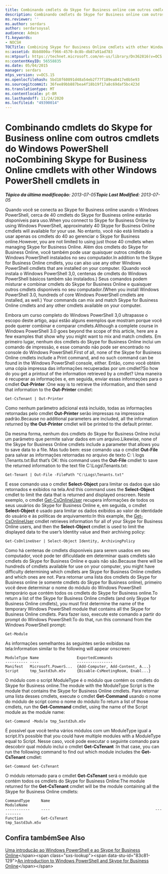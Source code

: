 ```yaml
---
title: Combinando cmdlets do Skype for Business online com outros cmdlets do Windows PowerShell no
description: Combinando cmdlets do Skype for Business online com outros cmdlets do Windows PowerShell em.
ms.reviewer: ''
ms.author: serdars
author: serdarsoysal
audience: Admin
f1.keywords:
- NOCSH
TOCTitle: Combining Skype for Business Online cmdlets with other Windows PowerShell cmdlets
ms:assetid: 8bb8800a-f966-4570-8c8b-db87a91ad783
ms:mtpsurl: https://technet.microsoft.com/en-us/library/Dn362816(v=OCS.15)
ms:contentKeyID: 56558835
ms.date: 05/04/2015
manager: serdars
mtps_version: v=OCS.15
ms.openlocfilehash: 5bd18f60891d48a54eb2f77f189ea8417e0b5e93
ms.sourcegitcommit: 36fee89bb887bea4f18b19f17a8c69daf5bc423d
ms.translationtype: MT
ms.contentlocale: pt-BR
ms.lasthandoff: 11/24/2020
ms.locfileid: "49390014"
---
```

# <a name="combining-skype-for-business-online-cmdlets-with-other-windows-powershell-cmdlets-in"></a><span data-ttu-id="83c81-103">Combinando cmdlets do Skype for Business online com outros cmdlets do Windows PowerShell no</span><span class="sxs-lookup"><span data-stu-id="83c81-103">Combining Skype for Business Online cmdlets with other Windows PowerShell cmdlets in</span></span>

<div data-xmlns="http://www.w3.org/1999/xhtml">

<div class="topic" data-xmlns="http://www.w3.org/1999/xhtml" data-msxsl="urn:schemas-microsoft-com:xslt" data-cs="https://msdn.microsoft.com/">

<div data-asp="https://msdn2.microsoft.com/asp">



</div>

<div id="mainSection">

<div id="mainBody"><span data-ttu-id="83c81-104">

<span> </span></span><span class="sxs-lookup"><span data-stu-id="83c81-104">

<span> </span></span></span>

<span data-ttu-id="83c81-105">_**Tópico da última modificação:** 2013-07-05_</span><span class="sxs-lookup"><span data-stu-id="83c81-105">_**Topic Last Modified:** 2013-07-05_</span></span>

<span data-ttu-id="83c81-106">Quando você se conecta ao Skype for Business online usando o Windows PowerShell, cerca de 40 cmdlets do Skype for Business online estarão disponíveis para uso.</span><span class="sxs-lookup"><span data-stu-id="83c81-106">When you connect to Skype for Business Online by using Windows PowerShell, approximately 40 Skype for Business Online cmdlets will available for your use.</span></span> <span data-ttu-id="83c81-107">No entanto, você não está limitado a usar apenas os cmdlets do 40 ao gerenciar o Skype for Business online.</span><span class="sxs-lookup"><span data-stu-id="83c81-107">However, you are not limited to using just those 40 cmdlets when managing Skype for Business Online.</span></span> <span data-ttu-id="83c81-108">Além dos cmdlets do Skype for Business Online, você também pode usar quaisquer outros cmdlets do Windows PowerShell instalados no seu computador.</span><span class="sxs-lookup"><span data-stu-id="83c81-108">In addition to the Skype for Business Online cmdlets, you can also use any other Windows PowerShell cmdlets that are installed on your computer.</span></span> <span data-ttu-id="83c81-109">(Quando você instala o Windows PowerShell 3,0, centenas de cmdlets do Windows PowerShell básicos também são instalados.) Seus comandos podem misturar e combinar cmdlets do Skype for Business Online e quaisquer outros cmdlets disponíveis no seu computador.</span><span class="sxs-lookup"><span data-stu-id="83c81-109">(When you install Windows PowerShell 3.0, hundreds of core Windows PowerShell cmdlets are installed, as well.) Your commands can mix and match Skype for Business Online cmdlets and any other cmdlets available on your computer.</span></span>

<span data-ttu-id="83c81-110">Embora um curso completo do Windows PowerShell 3,0 ultrapasse o escopo deste artigo, aqui estão alguns exemplos que mostram porque você pode querer combinar e comparar cmdlets.</span><span class="sxs-lookup"><span data-stu-id="83c81-110">Although a complete course in Windows PowerShell 3.0 goes beyond the scope of this article, here are a few examples that show why you might want to mix and match cmdlets.</span></span> <span data-ttu-id="83c81-111">Em primeiro lugar, nenhum dos cmdlets do Skype for Business Online inclui um comando de impressão, e esse comando não pode ser encontrado no console do Windows PowerShell.</span><span class="sxs-lookup"><span data-stu-id="83c81-111">First of all, none of the Skype for Business Online cmdlets include a Print command, and no such command can be found in the Windows PowerShell console, either.</span></span> <span data-ttu-id="83c81-112">Então, como você obtém uma cópia impressa das informações recuperadas por um cmdlet?</span><span class="sxs-lookup"><span data-stu-id="83c81-112">So how do you get a printout of the information retrieved by a cmdlet?</span></span> <span data-ttu-id="83c81-113">Uma maneira é recuperar as informações e, em seguida, enviar essas informações para o cmdlet **Out-Printer** :</span><span class="sxs-lookup"><span data-stu-id="83c81-113">One way is to retrieve the information, and then send that information to the **Out-Printer** cmdlet:</span></span>

    Get-CsTenant | Out-Printer

<span data-ttu-id="83c81-114">Como nenhum parâmetro adicional está incluído, todas as informações retornadas pelo cmdlet **Out-Printer** serão impressas na impressora padrão.</span><span class="sxs-lookup"><span data-stu-id="83c81-114">Because no additional parameters are included, all the information returned by **the Out-Printer** cmdlet will be printed to the default printer.</span></span>

<span data-ttu-id="83c81-115">Da mesma forma, nenhum dos cmdlets do Skype for Business Online inclui um parâmetro que permite salvar dados em um arquivo.</span><span class="sxs-lookup"><span data-stu-id="83c81-115">Likewise, none of the Skype for Business Online cmdlets include a parameter that allows you to save data to a file.</span></span> <span data-ttu-id="83c81-116">Mas tudo bem: esse comando usa o cmdlet **Out-File** para salvar as informações retornadas no arquivo de texto C: \\ logs \\Tenants.txt:</span><span class="sxs-lookup"><span data-stu-id="83c81-116">But that’s OK: this command uses the **Out-File** cmdlet to save the returned information to the text file C:\\Logs\\Tenants.txt:</span></span>

    Get-Tenant | Out-File -FilePath "C:\Logs\Tenants.txt"

<span data-ttu-id="83c81-117">E esse comando usa o cmdlet **Select-Object** para limitar os dados que são retornados e exibidos na tela.</span><span class="sxs-lookup"><span data-stu-id="83c81-117">And this command uses the **Select-Object** cmdlet to limit the data that is returned and displayed onscreen.</span></span> <span data-ttu-id="83c81-118">Neste exemplo, o cmdlet [Get-CsOnlineUser](https://technet.microsoft.com/library/JJ994026(v=OCS.15)) recupera informações de todos os seus usuários do Skype for Business Online e, em seguida, o cmdlet **Select-Object** é usado para limitar os dados exibidos ao valor de identidade do usuário e às políticas de arquivamento:</span><span class="sxs-lookup"><span data-stu-id="83c81-118">In this example, the [Get-CsOnlineUser](https://technet.microsoft.com/library/JJ994026(v=OCS.15)) cmdlet retrieves information for all of your Skype for Business Online users, and then the **Select-Object** cmdlet is used to limit the displayed data to the user’s Identity value and their archiving policy:</span></span>

    Get-CsOnlineUser | Select-Object Identity, ArchivingPolicy

<span data-ttu-id="83c81-119">Como há centenas de cmdlets disponíveis para serem usados em seu computador, você pode ter dificuldade em determinar quais cmdlets são cmdlets do Skype for Business Online e quais não são.</span><span class="sxs-lookup"><span data-stu-id="83c81-119">Because there will be hundreds of cmdlets available for use on your computer, you might have difficulty determining which cmdlets are Skype for Business Online cmdlets and which ones are not.</span></span> <span data-ttu-id="83c81-120">Para retornar uma lista dos cmdlets do Skype for Business online (e somente cmdlets do Skype for Business online), primeiro você deve determinar o nome do módulo do Windows PowerShell temporário que contém todos os cmdlets do Skype for Business online.</span><span class="sxs-lookup"><span data-stu-id="83c81-120">To return a list of the Skype for Business Online cmdlets (and only Skype for Business Online cmdlets), you must first determine the name of the temporary Windows PowerShell module that contains all the Skype for Business Online cmdlets.</span></span> <span data-ttu-id="83c81-121">Para fazer isso, execute este comando a partir do prompt do Windows PowerShell:</span><span class="sxs-lookup"><span data-stu-id="83c81-121">To do that, run this command from the Windows PowerShell prompt:</span></span>

    Get-Module

<span data-ttu-id="83c81-122">As informações semelhantes às seguintes serão exibidas na tela:</span><span class="sxs-lookup"><span data-stu-id="83c81-122">Information similar to the following will appear onscreen:</span></span>

    ModuleType Name                 ExportedCommands
    ---------- ----                 ----------------
    Manifest   Microsoft.PowerS...  {Add-Computer, Add-Content, A...}
    Script     tmp_5astd3uh.m5v     {Disable-CsMeetingRoom, Enabl...}

<span data-ttu-id="83c81-123">O módulo com o script ModuleType é o módulo que contém os cmdlets do Skype for Business online.</span><span class="sxs-lookup"><span data-stu-id="83c81-123">The module with the ModuleType Script is the module that contains the Skype for Business Online cmdlets.</span></span> <span data-ttu-id="83c81-124">Para retornar uma lista desses cmdlets, execute o cmdlet **Get-Command** usando o nome do módulo de script como o nome do módulo:</span><span class="sxs-lookup"><span data-stu-id="83c81-124">To return a list of those cmdlets, run the **Get-Command** cmdlet, using the name of the Script module as the module name:</span></span>

    Get-Command -Module tmp_5astd3uh.m5v

<span data-ttu-id="83c81-125">É possível que você tenha vários módulos com um ModuleType igual a script.</span><span class="sxs-lookup"><span data-stu-id="83c81-125">It’s possible that you could have multiple modules with a ModuleType equal to Script.</span></span> <span data-ttu-id="83c81-126">Nesse caso, você pode executar o seguinte comando para descobrir qual módulo inclui o cmdlet **Get-CsTenant** :</span><span class="sxs-lookup"><span data-stu-id="83c81-126">In that case, you can run the following command to find out which module includes the **Get-CsTenant** cmdlet:</span></span>

    Get-Command Get-CsTenant

<span data-ttu-id="83c81-127">O módulo retornado para o cmdlet **Get-CsTenant** será o módulo que contém todos os cmdlets do Skype for Business Online:</span><span class="sxs-lookup"><span data-stu-id="83c81-127">The module returned for the **Get-CsTenant** cmdlet will be the module containing all the Skype for Business Online cmdlets:</span></span>

    CommandType     Name                                               ModuleName
    -----------     ----                                               ----------
    Function        Get-CsTenant                                       tmp_5astd3uh.m5v

<div>

## <a name="see-also"></a><span data-ttu-id="83c81-128">Confira também</span><span class="sxs-lookup"><span data-stu-id="83c81-128">See Also</span></span>


<span data-ttu-id="83c81-129">[Uma introdução ao Windows PowerShell e ao Skype for Business Online](https://technet.microsoft.com/library/Dn362785(v=OCS.15))</span><span class="sxs-lookup"><span data-stu-id="83c81-129">[An introduction to Windows PowerShell and Skype for Business Online](https://technet.microsoft.com/library/Dn362785(v=OCS.15))</span></span>  
  

<span data-ttu-id="83c81-130"></div>

</div>

<span> </span>

</div>

</div>

</span><span class="sxs-lookup"><span data-stu-id="83c81-130"></div>

</div>

<span> </span>

</div>

</div>

</span></span></div>

